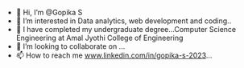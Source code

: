 - 👋 Hi, I’m @Gopika S 
- 👀 I’m interested in Data analytics, web development and coding..
- 🌱 I have completed my undergraduate degree...Computer Science Engineering at Amal Jyothi College of Engineering
- 💞️ I’m looking to collaborate on ...
- 📫 How to reach me www.linkedin.com/in/gopika-s-2023...

<!---
GopikaSunil/GopikaSunil is a ✨ special ✨ repository because its `README.md` (this file) appears on your GitHub profile.
You can click the Preview link to take a look at your changes.
--->
